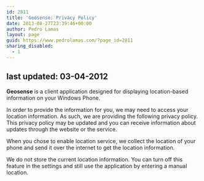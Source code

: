```yaml
---
id: 2811
title: 'Geosense: Privacy Policy'
date: 2013-08-27T23:39:46+00:00
author: Pedro Lamas
layout: page
guid: https://www.pedrolamas.com/?page_id=2811
sharing_disabled:
  - 1
---
```

## last updated: 03-04-2012

**Geosense** is a client application designed for displaying location-based information on your Windows Phone.

In order to provide the information for you, we may need to access your location information. As such, we are providing the following privacy policy. This privacy policy may be updated and you can receive information about updates through the website or the service.

When you chose to enable location service, we collect the location of your phone and send it over the internet to get the location information.

We do not store the current location information. You can turn off this feature in the settings and still use the application by entering a manual location.
